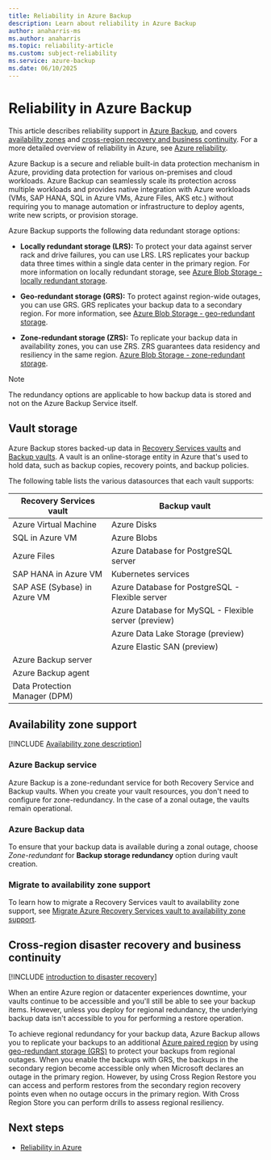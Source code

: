 ```yaml
---
title: Reliability in Azure Backup
description: Learn about reliability in Azure Backup
author: anaharris-ms
ms.author: anaharris
ms.topic: reliability-article
ms.custom: subject-reliability
ms.service: azure-backup
ms.date: 06/10/2025
---
```


<!--#Customer intent:  I want to understand reliability support in Azure Backup so that I can respond to and/or avoid failures in order to minimize downtime and data loss. -->


# Reliability in Azure Backup

This article describes reliability support in [Azure Backup](../backup/backup-overview.md), and covers [availability zones](#availability-zone-support) and [cross-region recovery and business continuity](#cross-region-disaster-recovery-and-business-continuity). For a more detailed overview of reliability in Azure, see [Azure reliability](/azure/architecture/framework/resiliency/overview).

Azure Backup is a secure and reliable built-in data protection mechanism in Azure, providing data protection for various on-premises and cloud workloads. Azure Backup can seamlessly scale its protection across multiple workloads and provides native integration with Azure workloads (VMs, SAP HANA, SQL in Azure VMs, Azure Files, AKS etc.) without requiring you to manage automation or infrastructure to deploy agents, write new scripts, or provision storage.

Azure Backup supports the following data redundant storage options:

- **Locally redundant storage (LRS):**  To protect your data against server rack and drive failures, you can use LRS. LRS replicates your backup data three times within a single data center in the primary region. For more information on locally redundant storage, see [Azure Blob Storage - locally redundant storage](/azure/storage/common/storage-redundancy#locally-redundant-storage).

- **Geo-redundant storage (GRS):** To protect against region-wide outages, you can use GRS. GRS replicates your backup data to a secondary region. For more information, see [Azure Blob Storage - geo-redundant storage](/azure/storage/common/storage-redundancy#geo-redundant-storage).

- **Zone-redundant storage (ZRS):**  To replicate your backup data in availability zones, you can use ZRS. ZRS guarantees data residency and resiliency in the same region. [Azure Blob Storage - zone-redundant storage](/azure/storage/common/storage-redundancy#zone-redundant-storage).

>[!NOTE]
>The redundancy options are applicable to how backup data is stored and not on the Azure Backup Service itself. 

## Vault storage

Azure Backup stores backed-up data in [Recovery Services vaults](/azure/backup/backup-azure-recovery-services-vault-overview) and [Backup vaults](/azure/backup/backup-vault-overview). A vault is an online-storage entity in Azure that's used to hold data, such as backup copies, recovery points, and backup policies. 

The following table lists the various datasources that each vault supports: 

| Recovery Services vault | Backup vault |
|-------|-------|
|Azure Virtual Machine| Azure Disks|
|SQL in Azure VM| Azure Blobs|
|Azure Files| Azure Database for PostgreSQL server|
|SAP HANA in Azure VM| Kubernetes services |
|SAP ASE (Sybase) in Azure VM | Azure Database for PostgreSQL - Flexible server |
|          | Azure Database for MySQL - Flexible server (preview) |
|        | Azure Data Lake Storage (preview) |
|      | Azure Elastic SAN (preview)
|Azure Backup server| |
|Azure Backup agent| |
|Data Protection Manager (DPM)| |

## Availability zone support

[!INCLUDE [Availability zone description](includes/reliability-availability-zone-description-include.md)]

### Azure Backup service

Azure Backup is a zone-redundant service for both Recovery Service and Backup vaults. When you create your vault resources, you don't need to configure for zone-redundancy. In the case of a zonal outage, the vaults remain operational.


### Azure Backup data

To ensure that your backup data is available during a zonal outage, choose *Zone-redundant* for **Backup storage redundancy** option during vault creation. 


### Migrate to availability zone support

To learn how to migrate a Recovery Services vault to availability zone support, see [Migrate Azure Recovery Services vault to availability zone support](./migrate-recovery-services-vault.md).

## Cross-region disaster recovery and business continuity

[!INCLUDE [introduction to disaster recovery](includes/reliability-disaster-recovery-description-include.md)]


When an entire Azure region or datacenter experiences downtime, your vaults continue to be accessible and you'll still be able to see your backup items. However, unless you deploy for regional redundancy, the underlying backup data isn't accessible to you for performing a restore operation.  

To achieve regional redundancy for your backup data, Azure Backup allows you to replicate your backups to an additional [Azure paired region](./regions-paired.md) by using [geo-redundant storage (GRS)](/azure/storage/common/storage-redundancy#geo-redundant-storage) to protect your backups from regional outages. When you enable the backups with GRS, the backups in the secondary region become accessible only when Microsoft declares an outage in the primary region. However, by using Cross Region Restore you can access and perform restores from the secondary region recovery points even when no outage occurs in the primary region. With Cross Region Store you can perform drills to assess regional resiliency. 

## Next steps

- [Reliability in Azure](./overview.md)
